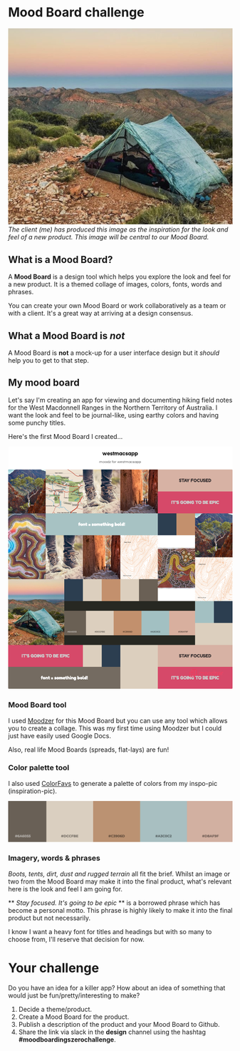 # Mood Board challenge

![westmacsapp inspo-pic](westmacsappinspopic.png)
*The client (me) has produced this image as the inspiration for the look and feel of a new product. This image will be central to our Mood Board.*

## What is a Mood Board?

A **Mood Board** is a design tool which helps you explore the look and feel for a new product. It is a themed collage of images, colors, fonts, words and phrases.

You can create your own Mood Board or work collaboratively as a team or with a client. It's a great way at arriving at a design consensus.

## What a Mood Board is *not*

A Mood Board is **not** a mock-up for a user interface design but it *should* help you to get to that step. 

## My mood board

Let's say I'm creating an app for viewing and documenting hiking field notes for the West Macdonnell Ranges in the Northern Territory of Australia. I want the look and feel to be journal-like, using earthy colors and having some punchy titles.

Here's the first Mood Board I created...

![westmacsapp Mood Board](westmacsappmoodboard.png)

### Mood Board tool
I used [Moodzer](https://moodzer.com) for this Mood Board but you can use any tool which allows you to create a collage. This was my first time using Moodzer but I could just have easily used Google Docs.

Also, real life Mood Boards (spreads, flat-lays) are fun!

### Color palette tool
I also used [ColorFavs](http://www.colorfavs.com/) to generate a palette of colors from my inspo-pic (inspiration-pic).

![Color Palette](westmacsappcolorpalette.png)

### Imagery, words & phrases

*Boots, tents, dirt, dust and rugged terrain* all fit the brief. Whilst an image or two from the Mood Board may make it into the final product, what's relevant here is the look and feel I am going for.

** *Stay focused. It's going to be epic* ** is a borrowed phrase which has become a personal motto. This phrase is highly likely to make it into the final product but not necessarily.

I know I want a heavy font for titles and headings but with so many to choose from, I'll reserve that decision for now.

# Your challenge

Do you have an idea for a killer app? How about an idea of something that would just be fun/pretty/interesting to make?

1. Decide a theme/product.
2. Create a Mood Board for the product.
3. Publish a description of the product and your Mood Board to Github.
4. Share the link via slack in the **design** channel using the hashtag **#moodboardingszerochallenge**.